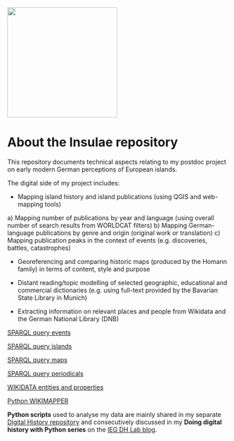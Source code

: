 <img src="https://github.com/MonikaBarget/Insulae/Insulae_logo.png" width="250" align="aligncenter"/>

# About the Insulae repository

This repository documents technical aspects relating to my postdoc project on early modern German perceptions of European islands.

The digital side of my project includes:

* Mapping island history and island publications (using QGIS and web-mapping tools)

a) Mapping number of publications by year and language (using overall number of search results from WORLDCAT filters)
b) Mapping German-language publications by genre and origin (original work or translation)
c) Mapping publication peaks in the context of events (e.g. discoveries, battles, catastrophes)

* Georeferencing and comparing historic maps (produced by the Homann family) in terms of content, style and purpose

* Distant reading/topic modelling of selected geographic, educational and commercial dictionaries (e.g. using full-text provided by the Bavarian State Library in Munich)

* Extracting information on relevant places and people from Wikidata and the German National Library (DNB)

[SPARQL query events](https://github.com/MonikaBarget/Insulae/WIKIDATA-SPARQL-events)

[SPARQL query islands](https://github.com/MonikaBarget/Insulae/WIKIDATA-SPARQL-islands)

[SPARQL query maps](https://github.com/MonikaBarget/Insulae/WIKIDATA-SPARQL-maps)

[SPARQL query periodicals](https://github.com/MonikaBarget/Insulae/WIKIDATA-SPARQL-periodicals)

[WIKIDATA entities and properties](https://github.com/MonikaBarget/Insulae/WIKIDATAquery.csv)

[Python WIKIMAPPER](https://github.com/MonikaBarget/Insulae/matchIDwithWIKIMAPPER.py)

**Python scripts** used to analyse my data are mainly shared in my separate [Digital History repository](https://github.com/MonikaBarget/DigitalHistory) and consecutively discussed in my **Doing digital history with Python series** on the [IEG DH Lab blog](https://dhlab.hypotheses.org/).
